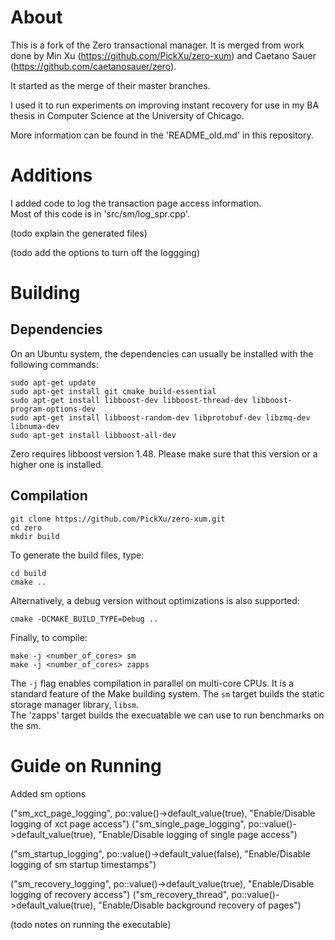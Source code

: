 #  About

This is a fork of the Zero transactional manager. It is merged from work done by Min Xu (https://github.com/PickXu/zero-xum) and Caetano Sauer (https://github.com/caetanosauer/zero).  

It started as the merge of their master branches.  

I used it to run experiments on improving instant recovery for use in my BA thesis in Computer Science at the University of Chicago.

More information can be found in the 'README_old.md' in this repository.

# Additions

I added code to log the transaction page access information.  
Most of this code is in 'src/sm/log_spr.cpp'.  

(todo explain the generated files)

(todo add the options to turn off the loggging)

# Building

## Dependencies

On an Ubuntu system, the dependencies can usually be installed with the following commands:

```
sudo apt-get update
sudo apt-get install git cmake build-essential
sudo apt-get install libboost-dev libboost-thread-dev libboost-program-options-dev
sudo apt-get install libboost-random-dev libprotobuf-dev libzmq-dev libnuma-dev
sudo apt-get install libboost-all-dev
```

Zero requires libboost version 1.48. Please make sure that this version or a higher one is installed.

## Compilation

```
git clone https://github.com/PickXu/zero-xum.git
cd zero
mkdir build
```

To generate the build files, type:

```
cd build
cmake ..
```

Alternatively, a debug version without optimizations is also supported:

```
cmake -DCMAKE_BUILD_TYPE=Debug ..
```

Finally, to compile:

```
make -j <number_of_cores> sm
make -j <number_of_cores> zapps
```

The `-j` flag enables compilation in parallel on multi-core CPUs. It is a standard feature of the Make building system. 
The `sm` target builds the static storage manager library, `libsm`.  
The 'zapps' target builds the execuatable we can use to run benchmarks on the sm.


# Guide on Running

Added sm options

("sm_xct_page_logging", po::value<bool>()->default_value(true),
     "Enable/Disable logging of xct page access")
("sm_single_page_logging", po::value<bool>()->default_value(true),
   "Enable/Disable logging of single page access")

("sm_startup_logging", po::value<bool>()->default_value(false),
   "Enable/Disable logging of sm startup timestamps")

("sm_recovery_logging", po::value<bool>()->default_value(true),
   "Enable/Disable logging of recovery access")
("sm_recovery_thread", po::value<bool>()->default_value(true),
  "Enable/Disable background recovery of pages")

(todo notes on running the executable)
